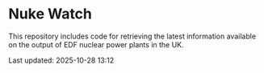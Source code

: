 # Nuke Watch

This repository includes code for retrieving the latest information available on the output of EDF nuclear power plants in the UK.

Last updated: 2025-10-28 13:12